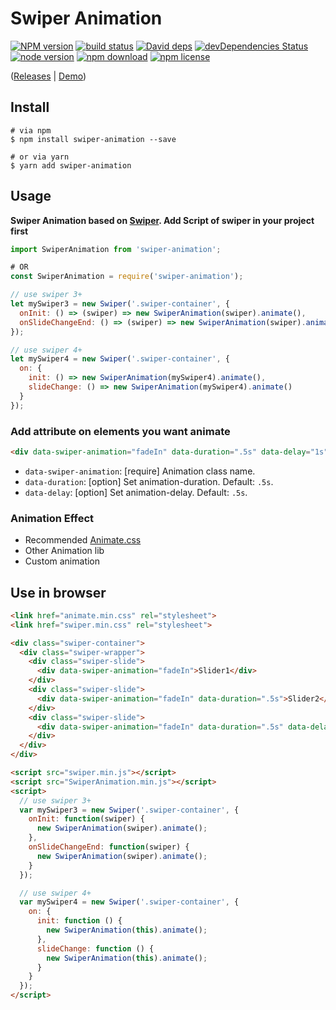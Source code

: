 # Swiper Animation

[![NPM version][npm-image]][npm-url]
[![build status][travis-image]][travis-url]
[![David deps][david-image]][david-url]
[![devDependencies Status][david-dev-image]][david-dev-url]
[![node version][node-image]][node-url]
[![npm download][download-image]][download-url]
[![npm license][license-image]][download-url]

[npm-image]: https://img.shields.io/npm/v/swiper-animation.svg?style=flat-square
[npm-url]: https://npmjs.org/package/swiper-animation
[travis-image]: https://img.shields.io/travis/cycdpo/swiper-animation.svg?style=flat-square
[travis-url]: https://travis-ci.org/cycdpo/swiper-animation
[david-image]: https://img.shields.io/david/cycdpo/swiper-animation.svg?style=flat-square
[david-url]: https://david-dm.org/cycdpo/swiper-animation
[david-dev-image]: https://david-dm.org/cycdpo/swiper-animation/dev-status.svg?style=flat-square
[david-dev-url]: https://david-dm.org/cycdpo/swiper-animation?type=dev
[node-image]: https://img.shields.io/badge/node.js-%3E=_6.0-green.svg?style=flat-square
[node-url]: http://nodejs.org/download/
[download-image]: https://img.shields.io/npm/dm/swiper-animation.svg?style=flat-square
[download-url]: https://npmjs.org/package/swiper-animation
[license-image]: https://img.shields.io/npm/l/swiper-animation.svg?style=flat-square

([Releases](https://github.com/cycdpo/swiper-animation/releases) | [Demo](https://cycdpo.github.io/swiper-animation/))

## Install
```shell
# via npm
$ npm install swiper-animation --save

# or via yarn
$ yarn add swiper-animation
```

## Usage
**Swiper Animation based on [Swiper](https://github.com/nolimits4web/Swiper). Add Script of swiper in your project first**

```javascript
import SwiperAnimation from 'swiper-animation';

# OR
const SwiperAnimation = require('swiper-animation');

// use swiper 3+
let mySwiper3 = new Swiper('.swiper-container', {
  onInit: () => (swiper) => new SwiperAnimation(swiper).animate(),
  onSlideChangeEnd: () => (swiper) => new SwiperAnimation(swiper).animate()
});

// use swiper 4+
let mySwiper4 = new Swiper('.swiper-container', {
  on: {
    init: () => new SwiperAnimation(mySwiper4).animate(),
    slideChange: () => new SwiperAnimation(mySwiper4).animate()
  }
});
```

### Add attribute on elements you want animate
```html
<div data-swiper-animation="fadeIn" data-duration=".5s" data-delay="1s">Slider3</div>
```

* `data-swiper-animation`: [require] Animation class name.
* `data-duration`: [option] Set animation-duration. Default: `.5s`.
* `data-delay`: [option] Set animation-delay. Default: `.5s`.

### Animation Effect
* Recommended [Animate.css](https://github.com/daneden/animate.css)
* Other Animation lib
* Custom animation

## Use in browser
```html
<link href="animate.min.css" rel="stylesheet">
<link href="swiper.min.css" rel="stylesheet">

<div class="swiper-container">
  <div class="swiper-wrapper">
    <div class="swiper-slide">
      <div data-swiper-animation="fadeIn">Slider1</div>
    </div>
    <div class="swiper-slide">
      <div data-swiper-animation="fadeIn" data-duration=".5s">Slider2</div>
    </div>
    <div class="swiper-slide">
      <div data-swiper-animation="fadeIn" data-duration=".5s" data-delay="1s">Slider3</div>
    </div>
  </div>
</div>

<script src="swiper.min.js"></script>
<script src="SwiperAnimation.min.js"></script>
<script>
  // use swiper 3+
  var mySwiper3 = new Swiper('.swiper-container', {
    onInit: function(swiper) {
      new SwiperAnimation(swiper).animate();
    },
    onSlideChangeEnd: function(swiper) {
      new SwiperAnimation(swiper).animate();
    }
  });

  // use swiper 4+
  var mySwiper4 = new Swiper('.swiper-container', {
    on: {
      init: function () {
        new SwiperAnimation(this).animate();
      },
      slideChange: function () {
        new SwiperAnimation(this).animate();
      }
    }
  });
</script>
```



